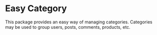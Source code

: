 # Easy Category

This package provides an easy way of managing categories. Categories may be used to group users, posts, comments, products, etc.


